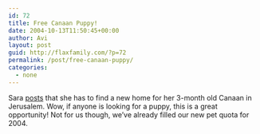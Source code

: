 ```yaml
---
id: 72
title: Free Canaan Puppy!
date: 2004-10-13T11:50:45+00:00
author: Avi
layout: post
guid: http://flaxfamily.com/?p=72
permalink: /post/free-canaan-puppy/
categories:
  - none
---
```

Sara [posts](http://groups.yahoo.com/group/janglo/message/50456) that she has to find a new home for her 3-month old Canaan in Jerusalem. Wow, if anyone is looking for a puppy, this is a great opportunity! Not for us though, we&#8217;ve already filled our new pet quota for 2004.